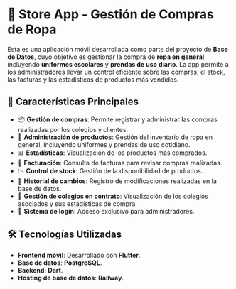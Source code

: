 # 📌 Store App - Gestión de Compras de Ropa

Esta es una aplicación móvil desarrollada como parte del proyecto de **Base de Datos**, cuyo objetivo es gestionar la compra de **ropa en general**, incluyendo **uniformes escolares** y **prendas de uso diario**. La app permite a los administradores llevar un control eficiente sobre las compras, el stock, las facturas y las estadísticas de productos más vendidos.

## 🚀 Características Principales

- 📦 **Gestión de compras**: Permite registrar y administrar las compras realizadas por los colegios y clientes.
- 👕 **Administración de productos**: Gestión del inventario de ropa en general, incluyendo uniformes y prendas de uso cotidiano.
- 📊 **Estadísticas**: Visualización de los productos más comprados.
- 🧾 **Facturación**: Consulta de facturas para revisar compras realizadas.
- 📉 **Control de stock**: Gestión de la disponibilidad de productos.
- 🔄 **Historial de cambios**: Registro de modificaciones realizadas en la base de datos.
- 🏫 **Gestión de colegios en contrato**: Visualización de los colegios asociados y sus estadísticas de compra.
- 🔐 **Sistema de login**: Acceso exclusivo para administradores.

## 🛠️ Tecnologías Utilizadas

- **Frontend móvil**: Desarrollado con **Flutter**.
- **Base de datos**: **PostgreSQL**.
- **Backend**: **Dart**.
- **Hosting de base de datos**: **Railway**.

